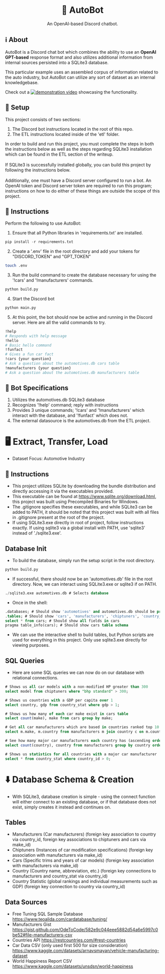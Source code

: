 <div align="center">
<a name="readme-top"></a>

# 🤖 AutoBot
An OpenAI-based Discord chatbot.

</div>

## ℹ️ About
AutoBot is a Discord chat bot which combines the ability to use an **OpenAI GPT-based** response format and also utilizes additional information from internal sources persisted into a SQLite3 database. 

This particular example uses an assembled corpus of information related to the auto industry, but AutoBot can utilize any sort of dataset as an internal knowledgebase.

Check out a [![demonstration video]()](https://youtu.be/iovmhhzY2PA) showcasing the functionality.

## 🚧 Setup
This project consists of two sections:
1. The Discord bot instructions located in the root of this repo.
2. The ETL instructions located inside of the 'etl' folder.

In order to build and run this project, you must complete the steps in both the instructions below as well as the steps regarding SQLite3 installation which can be found in the ETL section of the writeup. 
<br>
<br>
If SQLite3 is successfully installed globally, you can build this project by following the instructions below.
<br>
<br>
Additionally, one must have a Discord server configured to run a bot. An OpenAI token and Discord server token are required to run this program; instructions on how to do either of these things are outside the scope of this project.


## 📜 Instructions
Perform the following to use AutoBot:
1. Ensure that all Python libraries in 'requirements.txt' are installed.
```python
pip install -r requirements.txt
```
2. Create a '.env' file in the root directory and add your tokens for "DISCORD_TOKEN" and "GPT_TOKEN"
```bash
touch .env
```
3. Run the build command to create the database necessary for using the '!cars' and '!manufacturers' commands.
```python
python build.py
```
4. Start the Discord bot 
```python
python main.py
```
5. At this point, the bot should now be active and running in the Discord server. Here are all the valid commands to try.
```bash
!help 
# Responds with help message
!hello 
# Basic hello command
!funfact 
# Gives a fun car fact
!cars {your question} 
# Ask a question about the automotives.db cars table
!manufacturers {your question} 
# Ask a question about the automotives.db manufacturers table
```

## 🤖 Bot Specifications
1. Utilizes the automotives.db SQLite3 database
2. Recognizes '!help' command; reply with instructions
3. Provides 3 unique commands; '!cars' and '!manufacturers' which interact with the database, and '!funfact' which does not.
4. The external datasource is the automotives.db from the ETL project.

# 🖥️ Extract, Transfer, Load
- Dataset Focus: Automotive Industry

## 📜 Instructions
- This project utilizes SQLite by downloading the bundle distribution and directly accessing it via the executables provided.
- This executable can be found at https://www.sqlite.org/download.html, this project was built using Precompiled Binaries for Windows.
- The .gitignore specifies these executables, and while SQLite3 can be added to PATH, it should be noted that this project was built with all files in .gitignore present at the root of the project.
- If using SQLite3.exe directly in root of project, follow instructions exactly. If using sqlite3 via a global install with PATH, use 'sqlite3' instead of './sqlite3.exe'.
## Database Init
- To build the database, simply run the setup script in the root directory.
```bash
python build.py
```
- If successful, there should now be an 'automotives.db' file in the root directory. Now, we can interact using SQLite3.exe or sqlite3 if on PATH.
```sql
./sqlite3.exe automotives.db # Selects database
```
- Once in the shell:
```sql
.databases; # Should show 'automotives' and automotives.db should be present
.tables; # Should show 'cars', 'manufacturers', 'chiptuners', 'country_ids', and 'country_stats'
select * from cars; # Should show all fields in cars
pragma table_info(cars); # Should show cars table schema
```
- We can use the interactive shell to build tables, but Python scripts are used for everything in this project. Only use sqlite3.exe directly for viewing purposes.
## SQL Queries
- Here are some SQL queries we can now do on our database with relational connections.
```sql
# Shows us all car models with a non-modified HP greater than 300
select model from chiptuners where "bhp standard" > 300;

# Shows us countries with a GDP per capita over 1
select country, gdp from country_stat where gdp > 1;

# Shows us how many of each car make exist in cars table
select count(make), make from cars group by make;

# Get all car manufacturers which are based in countries ranked top 10 for overall happiness 
select m.make, m.country from manufacturers m join country c on m.country_id = c.country_id join country_stat cs on c.country_id = cs.country_id where cs.rank <= 10 group by m.make;

# See how many major car manufacturers each country has (ascending order)
select count(country), country from manufacturers group by country order by count(country);

# Shows us statistics for all countries with a major car manufacturer
select * from country_stat where country_id > 0;
```

# ⬇️ Database Schema & Creation
- With SQLite3, database creation is simple - using the connect function will either connect to an existing database, or if that database does not exist, simply creates it instead and continues on.
## Tables
- Manufacturers (Car manufacturers) (foreign key association to country via country_id, foreign key associations to chiptuners and cars via make_id)
- Chiptuners (Instances of car modification specifications) (foreign key association with manufacturers via make_id)
- Cars (Specific trims and years of car models) (foreign key association with manufacturers via make_id)
- Country (Country name, abbreviation, etc.) (foreign key connections to manufacturers and country_stat via country_id)
- Country Statistic (global rankings and individual measurements such as GDP) (foreign key connection to country via country_id)

## Data Sources
- Free Tuning SQL Sample Database 
https://www.teoalida.com/cardatabase/tuning/
- Manufacturers Gist 
https://gist.github.com/OdeToCode/582e9c044eee5882d54a6e5997c0be52#file-manufacturers-csv
- Countries API 
https://restcountries.com/#rest-countries
- Car Data CSV (only used first 500 for size consideration) 
https://www.kaggle.com/datasets/arnavsmayan/vehicle-manufacturing-dataset
- World Happiness Report CSV 
https://www.kaggle.com/datasets/unsdsn/world-happiness
